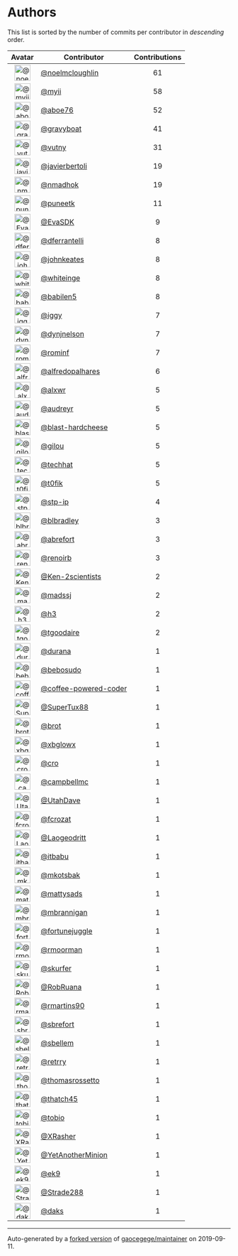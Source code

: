 # Authors

This list is sorted by the number of commits per contributor in _descending_ order.

Avatar|Contributor|Contributions
:-:|---|:-:
<img class='float-left rounded-1' src='https://avatars1.githubusercontent.com/u/13322818?v=4' width='36' height='36' alt='@noelmcloughlin'>|[@noelmcloughlin](https://github.com/noelmcloughlin)|61
<img class='float-left rounded-1' src='https://avatars2.githubusercontent.com/u/10231489?v=4' width='36' height='36' alt='@myii'>|[@myii](https://github.com/myii)|58
<img class='float-left rounded-1' src='https://avatars0.githubusercontent.com/u/1800660?v=4' width='36' height='36' alt='@aboe76'>|[@aboe76](https://github.com/aboe76)|52
<img class='float-left rounded-1' src='https://avatars2.githubusercontent.com/u/1396878?v=4' width='36' height='36' alt='@gravyboat'>|[@gravyboat](https://github.com/gravyboat)|41
<img class='float-left rounded-1' src='https://avatars0.githubusercontent.com/u/16338056?v=4' width='36' height='36' alt='@vutny'>|[@vutny](https://github.com/vutny)|31
<img class='float-left rounded-1' src='https://avatars2.githubusercontent.com/u/242396?v=4' width='36' height='36' alt='@javierbertoli'>|[@javierbertoli](https://github.com/javierbertoli)|19
<img class='float-left rounded-1' src='https://avatars0.githubusercontent.com/u/3374962?v=4' width='36' height='36' alt='@nmadhok'>|[@nmadhok](https://github.com/nmadhok)|19
<img class='float-left rounded-1' src='https://avatars1.githubusercontent.com/u/528061?v=4' width='36' height='36' alt='@puneetk'>|[@puneetk](https://github.com/puneetk)|11
<img class='float-left rounded-1' src='https://avatars0.githubusercontent.com/u/745513?v=4' width='36' height='36' alt='@EvaSDK'>|[@EvaSDK](https://github.com/EvaSDK)|9
<img class='float-left rounded-1' src='https://avatars2.githubusercontent.com/u/1713422?v=4' width='36' height='36' alt='@dferrantelli'>|[@dferrantelli](https://github.com/dferrantelli)|8
<img class='float-left rounded-1' src='https://avatars3.githubusercontent.com/u/5306980?v=4' width='36' height='36' alt='@johnkeates'>|[@johnkeates](https://github.com/johnkeates)|8
<img class='float-left rounded-1' src='https://avatars2.githubusercontent.com/u/91293?v=4' width='36' height='36' alt='@whiteinge'>|[@whiteinge](https://github.com/whiteinge)|8
<img class='float-left rounded-1' src='https://avatars1.githubusercontent.com/u/117961?v=4' width='36' height='36' alt='@babilen5'>|[@babilen5](https://github.com/babilen5)|8
<img class='float-left rounded-1' src='https://avatars1.githubusercontent.com/u/20441?v=4' width='36' height='36' alt='@iggy'>|[@iggy](https://github.com/iggy)|7
<img class='float-left rounded-1' src='https://avatars1.githubusercontent.com/u/13106485?v=4' width='36' height='36' alt='@dynjnelson'>|[@dynjnelson](https://github.com/dynjnelson)|7
<img class='float-left rounded-1' src='https://avatars3.githubusercontent.com/u/3449635?v=4' width='36' height='36' alt='@rominf'>|[@rominf](https://github.com/rominf)|7
<img class='float-left rounded-1' src='https://avatars0.githubusercontent.com/u/223763?v=4' width='36' height='36' alt='@alfredopalhares'>|[@alfredopalhares](https://github.com/alfredopalhares)|6
<img class='float-left rounded-1' src='https://avatars0.githubusercontent.com/u/1920805?v=4' width='36' height='36' alt='@alxwr'>|[@alxwr](https://github.com/alxwr)|5
<img class='float-left rounded-1' src='https://avatars0.githubusercontent.com/u/74739?v=4' width='36' height='36' alt='@audreyr'>|[@audreyr](https://github.com/audreyr)|5
<img class='float-left rounded-1' src='https://avatars1.githubusercontent.com/u/278900?v=4' width='36' height='36' alt='@blast-hardcheese'>|[@blast-hardcheese](https://github.com/blast-hardcheese)|5
<img class='float-left rounded-1' src='https://avatars0.githubusercontent.com/u/2179770?v=4' width='36' height='36' alt='@gilou'>|[@gilou](https://github.com/gilou)|5
<img class='float-left rounded-1' src='https://avatars1.githubusercontent.com/u/287147?v=4' width='36' height='36' alt='@techhat'>|[@techhat](https://github.com/techhat)|5
<img class='float-left rounded-1' src='https://avatars0.githubusercontent.com/u/2995329?v=4' width='36' height='36' alt='@t0fik'>|[@t0fik](https://github.com/t0fik)|5
<img class='float-left rounded-1' src='https://avatars2.githubusercontent.com/u/3768412?v=4' width='36' height='36' alt='@stp-ip'>|[@stp-ip](https://github.com/stp-ip)|4
<img class='float-left rounded-1' src='https://avatars1.githubusercontent.com/u/1435085?v=4' width='36' height='36' alt='@blbradley'>|[@blbradley](https://github.com/blbradley)|3
<img class='float-left rounded-1' src='https://avatars2.githubusercontent.com/u/2192630?v=4' width='36' height='36' alt='@abrefort'>|[@abrefort](https://github.com/abrefort)|3
<img class='float-left rounded-1' src='https://avatars3.githubusercontent.com/u/296940?v=4' width='36' height='36' alt='@renoirb'>|[@renoirb](https://github.com/renoirb)|3
<img class='float-left rounded-1' src='https://avatars3.githubusercontent.com/u/1078927?v=4' width='36' height='36' alt='@Ken-2scientists'>|[@Ken-2scientists](https://github.com/Ken-2scientists)|2
<img class='float-left rounded-1' src='https://avatars1.githubusercontent.com/u/22311?v=4' width='36' height='36' alt='@madssj'>|[@madssj](https://github.com/madssj)|2
<img class='float-left rounded-1' src='https://avatars3.githubusercontent.com/u/102919?v=4' width='36' height='36' alt='@h3'>|[@h3](https://github.com/h3)|2
<img class='float-left rounded-1' src='https://avatars3.githubusercontent.com/u/6415605?v=4' width='36' height='36' alt='@tgoodaire'>|[@tgoodaire](https://github.com/tgoodaire)|2
<img class='float-left rounded-1' src='https://avatars2.githubusercontent.com/u/26276?v=4' width='36' height='36' alt='@durana'>|[@durana](https://github.com/durana)|1
<img class='float-left rounded-1' src='https://avatars1.githubusercontent.com/u/1922124?v=4' width='36' height='36' alt='@bebosudo'>|[@bebosudo](https://github.com/bebosudo)|1
<img class='float-left rounded-1' src='https://avatars0.githubusercontent.com/u/7353491?v=4' width='36' height='36' alt='@coffee-powered-coder'>|[@coffee-powered-coder](https://github.com/coffee-powered-coder)|1
<img class='float-left rounded-1' src='https://avatars3.githubusercontent.com/u/458548?v=4' width='36' height='36' alt='@SuperTux88'>|[@SuperTux88](https://github.com/SuperTux88)|1
<img class='float-left rounded-1' src='https://avatars1.githubusercontent.com/u/36720?v=4' width='36' height='36' alt='@brot'>|[@brot](https://github.com/brot)|1
<img class='float-left rounded-1' src='https://avatars3.githubusercontent.com/u/1020898?v=4' width='36' height='36' alt='@xbglowx'>|[@xbglowx](https://github.com/xbglowx)|1
<img class='float-left rounded-1' src='https://avatars3.githubusercontent.com/u/83323?v=4' width='36' height='36' alt='@cro'>|[@cro](https://github.com/cro)|1
<img class='float-left rounded-1' src='https://avatars3.githubusercontent.com/u/8599847?v=4' width='36' height='36' alt='@campbellmc'>|[@campbellmc](https://github.com/campbellmc)|1
<img class='float-left rounded-1' src='https://avatars0.githubusercontent.com/u/306240?v=4' width='36' height='36' alt='@UtahDave'>|[@UtahDave](https://github.com/UtahDave)|1
<img class='float-left rounded-1' src='https://avatars3.githubusercontent.com/u/215487?v=4' width='36' height='36' alt='@fcrozat'>|[@fcrozat](https://github.com/fcrozat)|1
<img class='float-left rounded-1' src='https://avatars1.githubusercontent.com/u/1468874?v=4' width='36' height='36' alt='@Laogeodritt'>|[@Laogeodritt](https://github.com/Laogeodritt)|1
<img class='float-left rounded-1' src='https://avatars1.githubusercontent.com/u/650691?v=4' width='36' height='36' alt='@itbabu'>|[@itbabu](https://github.com/itbabu)|1
<img class='float-left rounded-1' src='https://avatars2.githubusercontent.com/u/296523?v=4' width='36' height='36' alt='@mkotsbak'>|[@mkotsbak](https://github.com/mkotsbak)|1
<img class='float-left rounded-1' src='https://avatars1.githubusercontent.com/u/1331128?v=4' width='36' height='36' alt='@mattysads'>|[@mattysads](https://github.com/mattysads)|1
<img class='float-left rounded-1' src='https://avatars3.githubusercontent.com/u/3705387?v=4' width='36' height='36' alt='@mbrannigan'>|[@mbrannigan](https://github.com/mbrannigan)|1
<img class='float-left rounded-1' src='https://avatars0.githubusercontent.com/u/8399114?v=4' width='36' height='36' alt='@fortunejuggle'>|[@fortunejuggle](https://github.com/fortunejuggle)|1
<img class='float-left rounded-1' src='https://avatars0.githubusercontent.com/u/219695?v=4' width='36' height='36' alt='@rmoorman'>|[@rmoorman](https://github.com/rmoorman)|1
<img class='float-left rounded-1' src='https://avatars2.githubusercontent.com/u/154676?v=4' width='36' height='36' alt='@skurfer'>|[@skurfer](https://github.com/skurfer)|1
<img class='float-left rounded-1' src='https://avatars1.githubusercontent.com/u/2592431?v=4' width='36' height='36' alt='@RobRuana'>|[@RobRuana](https://github.com/RobRuana)|1
<img class='float-left rounded-1' src='https://avatars1.githubusercontent.com/u/3165500?v=4' width='36' height='36' alt='@rmartins90'>|[@rmartins90](https://github.com/rmartins90)|1
<img class='float-left rounded-1' src='https://avatars2.githubusercontent.com/u/10464711?v=4' width='36' height='36' alt='@sbrefort'>|[@sbrefort](https://github.com/sbrefort)|1
<img class='float-left rounded-1' src='https://avatars2.githubusercontent.com/u/125458?v=4' width='36' height='36' alt='@sbellem'>|[@sbellem](https://github.com/sbellem)|1
<img class='float-left rounded-1' src='https://avatars1.githubusercontent.com/u/500703?v=4' width='36' height='36' alt='@retrry'>|[@retrry](https://github.com/retrry)|1
<img class='float-left rounded-1' src='https://avatars1.githubusercontent.com/u/2814878?v=4' width='36' height='36' alt='@thomasrossetto'>|[@thomasrossetto](https://github.com/thomasrossetto)|1
<img class='float-left rounded-1' src='https://avatars0.githubusercontent.com/u/507599?v=4' width='36' height='36' alt='@thatch45'>|[@thatch45](https://github.com/thatch45)|1
<img class='float-left rounded-1' src='https://avatars1.githubusercontent.com/u/444668?v=4' width='36' height='36' alt='@tobio'>|[@tobio](https://github.com/tobio)|1
<img class='float-left rounded-1' src='https://avatars0.githubusercontent.com/u/2097647?v=4' width='36' height='36' alt='@XRasher'>|[@XRasher](https://github.com/XRasher)|1
<img class='float-left rounded-1' src='https://avatars3.githubusercontent.com/u/8005290?v=4' width='36' height='36' alt='@YetAnotherMinion'>|[@YetAnotherMinion](https://github.com/YetAnotherMinion)|1
<img class='float-left rounded-1' src='https://avatars0.githubusercontent.com/u/17393048?v=4' width='36' height='36' alt='@ek9'>|[@ek9](https://github.com/ek9)|1
<img class='float-left rounded-1' src='https://avatars1.githubusercontent.com/u/11394644?v=4' width='36' height='36' alt='@Strade288'>|[@Strade288](https://github.com/Strade288)|1
<img class='float-left rounded-1' src='https://avatars3.githubusercontent.com/u/52996?v=4' width='36' height='36' alt='@daks'>|[@daks](https://github.com/daks)|1

---

Auto-generated by a [forked version](https://github.com/myii/maintainer) of [gaocegege/maintainer](https://github.com/gaocegege/maintainer) on 2019-09-11.

